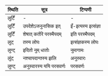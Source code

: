| स्थिति | सूत्र | टिप्पणी |
| ----- | ------- | ------ |
| लुटिँ | - | - |
| लुटिँ | उपदेशेऽजनुनासिक इत् | इँ-इत्यस्य इत्संज्ञा |
| लुटिँ | शेषात् कर्तरि परस्मैपदम् | इति परस्मैपदम् |
| लुट् | तस्य लोपः | इत्संज्ञकस्य लोपः |
| लुन्ट् | इदितो नुम् धातोः | नुमागामः |
| लुंट् | नश्चापदान्तस्य झलि | अनुस्वारः |
| लुण्ट् | अनुस्वारस्य ययि परसवर्णः | परसवर्णः |
